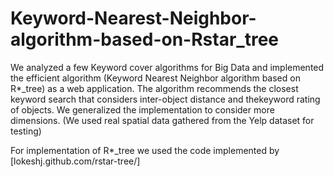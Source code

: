 # Keyword-Nearest-Neighbor-algorithm-based-on-Rstar_tree

We analyzed a few Keyword cover algorithms for Big Data and implemented the efficient algorithm (Keyword Nearest Neighbor algorithm based on R*_tree) as a web application. The algorithm recommends the closest keyword search that considers inter-object distance and thekeyword rating of objects. We generalized the implementation to consider more dimensions. (We used real spatial data gathered from the Yelp dataset for testing)

For implementation of R*_tree we used the code implemented by [lokeshj.github.com/rstar-tree/]

